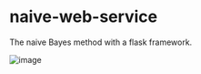 # naive-web-service
The naive Bayes method with a flask framework.

![image](https://user-images.githubusercontent.com/41937681/145920154-43b67987-7623-4e47-8c69-ebb61102b43f.png)
